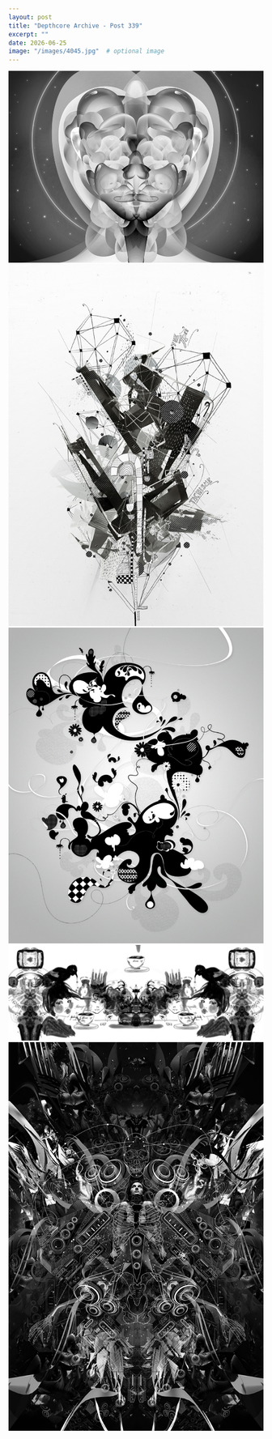 ```yaml
---
layout: post
title: "Depthcore Archive - Post 339"
excerpt: ""
date: 2026-06-25
image: "/images/4045.jpg"  # optional image
---
```


<img src="/images/4045.jpg">
<img src="/images/4046.jpg" alt="4046.jpg"/>
<img src="/images/4047.jpg" alt="4047.jpg"/>
<img src="/images/4048.jpg" alt="4048.jpg"/>
<img src="/images/4049.jpg" alt="4049.jpg"/>
